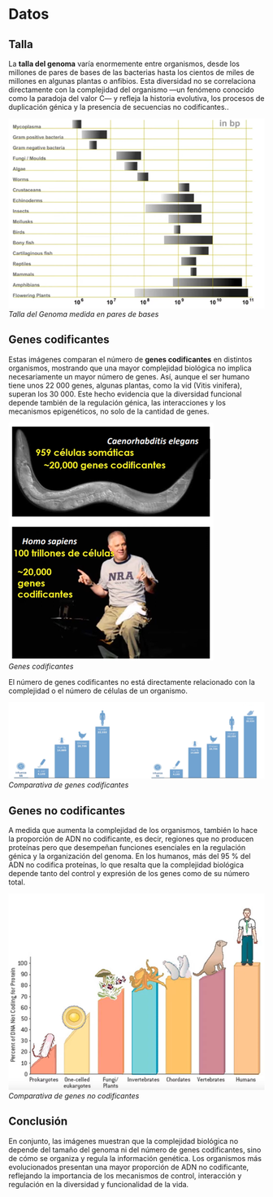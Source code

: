 # Datos 

## Talla

La **talla del genoma** varía enormemente entre organismos, desde los millones de pares de bases de las bacterias hasta los cientos de miles de millones en algunas plantas o anfibios. Esta diversidad no se correlaciona directamente con la complejidad del organismo —un fenómeno conocido como la paradoja del valor C— y refleja la historia evolutiva, los procesos de duplicación génica y la presencia de secuencias no codificantes..

![Talla Genoma](B102/tallagenoma.png "Talla Genoma")  
*Talla del Genoma medida en pares de bases*

## Genes codificantes

Estas imágenes comparan el número de **genes codificantes** en distintos organismos, mostrando que una mayor complejidad biológica no implica necesariamente un mayor número de genes. Así, aunque el ser humano tiene unos 22 000 genes, algunas plantas, como la vid (Vitis vinifera), superan los 30 000. Este hecho evidencia que la diversidad funcional depende también de la regulación génica, las interacciones y los mecanismos epigenéticos, no solo de la cantidad de genes.

![Genes codificantes](B102/genescodificantes2.png "Genes codificantes")  
*Genes codificantes*

El número de genes codificantes no está directamente relacionado con la complejidad o el número de células de un organismo.

![Genes codificantes](B102/genescodificantes1.png "Genes codificantes")  
*Comparativa de genes codificantes*


## Genes no codificantes

A medida que aumenta la complejidad de los organismos, también lo hace la proporción de ADN no codificante, es decir, regiones que no producen proteínas pero que desempeñan funciones esenciales en la regulación génica y la organización del genoma. En los humanos, más del 95 % del ADN no codifica proteínas, lo que resalta que la complejidad biológica depende tanto del control y expresión de los genes como de su número total.

![Genes no codificantes](B102/genesnocodificantes.png "Genes no codificantes")  
*Comparativa de genes no codificantes*

## Conclusión
En conjunto, las imágenes muestran que la complejidad biológica no depende del tamaño del genoma ni del número de genes codificantes, sino de cómo se organiza y regula la información genética. Los organismos más evolucionados presentan una mayor proporción de ADN no codificante, reflejando la importancia de los mecanismos de control, interacción y regulación en la diversidad y funcionalidad de la vida.
